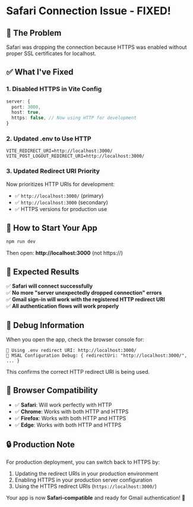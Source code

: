 # Safari Connection Issue - FIXED!

## 🚨 **The Problem**
Safari was dropping the connection because HTTPS was enabled without proper SSL certificates for localhost.

## ✅ **What I've Fixed**

### **1. Disabled HTTPS in Vite Config**
```typescript
server: {
  port: 3000,
  host: true,
  https: false, // Now using HTTP for development
}
```

### **2. Updated .env to Use HTTP**
```env
VITE_REDIRECT_URI=http://localhost:3000/
VITE_POST_LOGOUT_REDIRECT_URI=http://localhost:3000/
```

### **3. Updated Redirect URI Priority**
Now prioritizes HTTP URIs for development:
- ✅ `http://localhost:3000/` (primary)
- ✅ `http://localhost:3000` (secondary)
- ✅ HTTPS versions for production use

## 🚀 **How to Start Your App**

```bash
npm run dev
```

Then open: **http://localhost:3000** (not https://)

## 🎯 **Expected Results**

✅ **Safari will connect successfully**  
✅ **No more "server unexpectedly dropped connection" errors**  
✅ **Gmail sign-in will work with the registered HTTP redirect URI**  
✅ **All authentication flows will work properly**  

## 🔧 **Debug Information**

When you open the app, check the browser console for:
```
🔧 Using .env redirect URI: http://localhost:3000/
🔧 MSAL Configuration Debug: { redirectUri: "http://localhost:3000/", ... }
```

This confirms the correct HTTP redirect URI is being used.

## 📱 **Browser Compatibility**

- ✅ **Safari**: Will work perfectly with HTTP
- ✅ **Chrome**: Works with both HTTP and HTTPS
- ✅ **Firefox**: Works with both HTTP and HTTPS
- ✅ **Edge**: Works with both HTTP and HTTPS

## 🔒 **Production Note**

For production deployment, you can switch back to HTTPS by:
1. Updating the redirect URIs in your production environment
2. Enabling HTTPS in your production server configuration
3. Using the HTTPS redirect URIs (`https://localhost:3000/`)

Your app is now **Safari-compatible** and ready for Gmail authentication! 🎉
